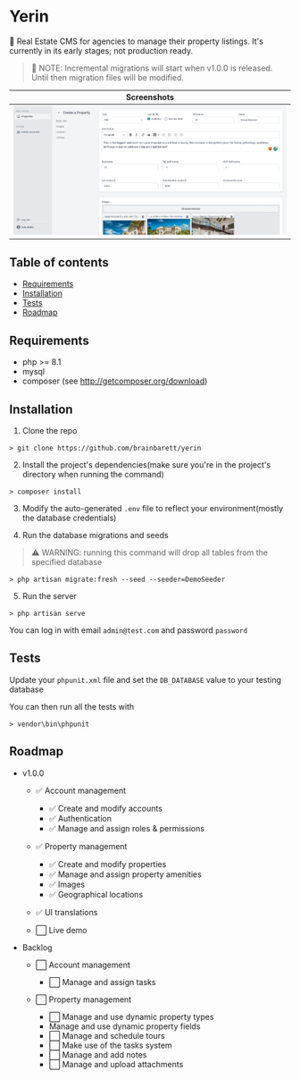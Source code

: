 # Yerin

🏡 Real Estate CMS for agencies to manage their property listings. It's currently in its early stages; not production ready.

> 📝 NOTE: Incremental migrations will start when v1.0.0 is released. Until then migration files will be modified.

| Screenshots                                                         |
| ------------------------------------------------------------------- |
| <img src="./public/github/creating a property.png" alt="drawing" /> |

## Table of contents

-   [Requirements](#requirements)
-   [Installation](#installation)
-   [Tests](#tests)
-   [Roadmap](#roadmap)

## Requirements

-   php >= 8.1
-   mysql
-   composer (see http://getcomposer.org/download)

## Installation

1. Clone the repo

```
> git clone https://github.com/brainbarett/yerin
```

2. Install the project's dependencies(make sure you're in the project's directory when running the command)

```
> composer install
```

3. Modify the auto-generated `.env` file to reflect your environment(mostly the database credentials)

4. Run the database migrations and seeds

> ⚠️ WARNING: running this command will drop all tables from the specified database

```
> php artisan migrate:fresh --seed --seeder=DemoSeeder
```

5. Run the server

```
> php artisan serve
```

You can log in with email `admin@test.com` and password `password`

## Tests

Update your `phpunit.xml` file and set the `DB_DATABASE` value to your testing database

You can then run all the tests with

```
> vendor\bin\phpunit
```

## Roadmap

-   v1.0.0

    -   ✅ Account management

        -   ✅ Create and modify accounts
        -   ✅ Authentication
        -   ✅ Manage and assign roles & permissions

    -   ✅ Property management

        -   ✅ Create and modify properties
        -   ✅ Manage and assign property amenities
        -   ✅ Images
        -   ✅ Geographical locations

    -   ✅ UI translations

    -   ⬜️ Live demo

-   Backlog

    -   ⬜️ Account management

        -   ⬜️ Manage and assign tasks

    -   ⬜️ Property management

        -   ⬜️ Manage and use dynamic property types
        -   Manage and use dynamic property fields
        -   ⬜️ Manage and schedule tours
        -   ⬜️ Make use of the tasks system
        -   ⬜️ Manage and add notes
        -   ⬜️ Manage and upload attachments
